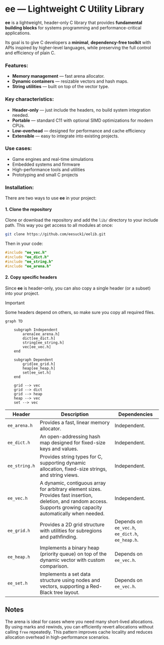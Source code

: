 # ee — Lightweight C Utility Library

**ee** is a lightweight, header-only C library that provides **fundamental building blocks** for systems programming and performance-critical applications.

Its goal is to give C developers a **minimal**, **dependency-free toolkit** with APIs inspired by higher-level languages, while preserving the full control and efficiency of plain C.

### **Features**:
- **Memory management** — fast arena allocator.
- **Dynamic containers** — resizable vectors and hash maps.
- **String utilities** — built on top of the vector type.  

### **Key characteristics**:  
- **Header-only** — just include the headers, no build system integration needed.  
- **Portable** — standard C11 with optional SIMD optimizations for modern CPUs.  
- **Low-overhead** — designed for performance and cache efficiency  
- **Extensible** — easy to integrate into existing projects.  

### **Use cases**:  
- Game engines and real-time simulations  
- Embedded systems and firmware  
- High-performance tools and utilities  
- Prototyping and small C projects

### **Installation**:

There are two ways to use **ee** in your project:

#### **1. Clone the repository**

Clone or download the repository and add the ```lib/``` directory to your include path.
This way you get access to all modules at once:

```bash
git clone https://github.com/eesuck1/eelib.git
```

Then in your code:

```c
#include "ee_vec.h"
#include "ee_dict.h"
#include "ee_string.h"
#include "ee_arena.h"
```

#### **2. Copy specific headers**

Since **ee** is header-only, you can also copy a single header (or a subset) into your project.

> [!IMPORTANT]  
> Some headers depend on others, so make sure you copy all required files.

```mermaid
graph TD

    subgraph Independent
        arena[ee_arena.h]
        dict[ee_dict.h]
        string[ee_string.h]
        vec[ee_vec.h]
    end

    subgraph Dependent
        grid[ee_grid.h]
        heap[ee_heap.h]
        set[ee_set.h]
    end

    grid --> vec
    grid --> dict
    grid --> heap
    heap --> vec
    set --> vec
```

| Header        | Description                                                                                       | Dependencies                          |
|---------------|---------------------------------------------------------------------------------------------------|---------------------------------------|
| `ee_arena.h`  | Provides a fast, linear memory allocator.                                                         | Independent.                           |
| `ee_dict.h`   | An open-addressing hash map designed for fixed-size keys and values.                              | Independent.                           |
| `ee_string.h` | Provides string types for C, supporting dynamic allocation, fixed-size strings, and string views. | Independent.                           |
| `ee_vec.h`    | A dynamic, contiguous array for arbitrary element sizes. Provides fast insertion, deletion, and random access. Supports growing capacity automatically when needed.      | Independent.                           |
| `ee_grid.h`   | Provides a 2D grid structure with utilities for subregions and pathfinding.                        | Depends on `ee_vec.h`, `ee_dict.h`, `ee_heap.h`.  |
| `ee_heap.h`   | Implements a binary heap (priority queue) on top of the dynamic vector with custom comparison.     | Depends on `ee_vec.h`.                            |
| `ee_set.h`    | Implements a set data structure using nodes and vectors, supporting a Red-Black tree layout.       | Depends on `ee_vec.h`.                            |

## Notes

The arena is ideal for cases where you need many short-lived allocations.
By using marks and rewinds, you can efficiently revert allocations without
calling `free` repeatedly. This pattern improves cache locality and reduces
allocation overhead in high-performance scenarios.
